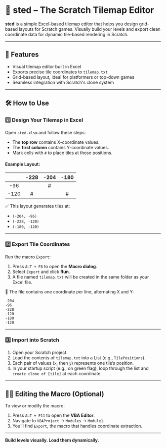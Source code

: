# 🧱 sted – The Scratch Tilemap Editor

**sted** is a simple Excel-based tilemap editor that helps you design grid-based layouts for Scratch games. Visually build your levels and export clean coordinate data for dynamic tile-based rendering in Scratch.

---

## 🚀 Features

- Visual tilemap editor built in Excel
- Exports precise tile coordinates to `tilemap.txt`
- Grid-based layout, ideal for platformers or top-down games
- Seamless integration with Scratch's clone system

---

## 🛠 How to Use

### 1️⃣ Design Your Tilemap in Excel

Open `sted.xlsm` and follow these steps:

- The **top row** contains X-coordinate values.
- The **first column** contains Y-coordinate values.
- Mark cells with `#` to place tiles at those positions.

#### Example Layout:

|      | -228 | -204 | -180 |
| :--: | :--: | :--: | :--: |
| -96  |      |  #   |      |
| -120 |  #   |      |  #   |

✅ This layout generates tiles at:

- `(-204, -96)`
- `(-228, -120)`
- `(-180, -120)`

---

### 2️⃣ Export Tile Coordinates

Run the macro `Export`:

1. Press `ALT + F8` to open the **Macro dialog**.
2. Select `Export` and click **Run**.
3. A file named `tilemap.txt` will be created in the same folder as your Excel file.

📄 The file contains one coordinate per line, alternating X and Y:

```
-204
-96
-228
-120
-180
-120
```

---

### 3️⃣ Import into Scratch

1. Open your Scratch project.
2. Load the contents of `tilemap.txt` into a List (e.g., `TilePositions`).
3. Each pair of values (`x`, then `y`) represents one tile’s position.
4. In your startup script (e.g., on green flag), loop through the list and `create clone of [tile]` at each coordinate.

---

## 🧑‍💻 Editing the Macro (Optional)

To view or modify the macro:

1. Press `ALT + F11` to open the **VBA Editor**.
2. Navigate to `VBAProject` → `Modules` → `Module1`.
3. You’ll find `Export`, the macro that handles coordinate extraction.

---

**Build levels visually. Load them dynamically.**
